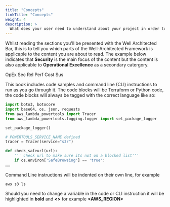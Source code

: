 ```yaml
---
title: "Concepts"
linkTitle: "Concepts"
weight: 4
description: >
  What does your user need to understand about your project in order to use it - or potentially contribute to it? 
---
```

Whilst reading the sections you'll be presented with the Well Architected Bar, this is to tell you which parts of the Well-Architected Framework is applicaple to the content you are about to read. The example below indicates that __Security__ is the main focus of the content but the content is also applicable to __Operational Excellence__ as a secondary catergory.

<span class=opex-sec>OpEx</span>
<span class=sec-on>Sec</span>
<span class=rel-off>Rel</span>
<span class=perf-off>Perf</span>
<span class=cost-off>Cost</span>
<span class=sus-off>Sus</span>
<br/>

This book includes code samples and command line (CLI) instructions to run as you go through it. The code blocks will be Terraform or Python code, the code blocks will always be tagged with the correct language like so:

```python
import boto3, botocore
import base64, os, json, requests
from aws_lambda_powertools import Tracer
from aws_lambda_powertools.logging.logger import set_package_logger

set_package_logger()

# POWERTOOLS_SERVICE_NAME defined
tracer = Tracer(service="s3r")

def check_safeurl(url):
    ''' check url to make sure its not on a blocked list'''
    if os.environ['SafeBrowsing'] == 'true':
……
``` 

Command Line instructions will be indented on their own line, for example

  ```aws s3 ls```

Should you need to change a variable in the code or CLI instruction it will be highlighted in __bold__ and __<>__ for example __<AWS_REGION>__

